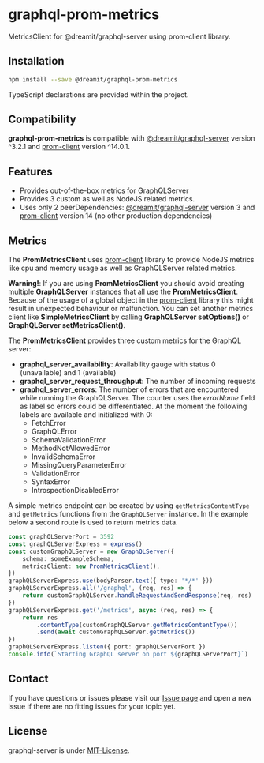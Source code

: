 # graphql-prom-metrics

MetricsClient for @dreamit/graphql-server using prom-client library.

## Installation

```sh
npm install --save @dreamit/graphql-prom-metrics
```

TypeScript declarations are provided within the project.

## Compatibility

**graphql-prom-metrics** is compatible with [@dreamit/graphql-server][1] version ^3.2.1 and [prom-client][2] version ^14.0.1.

## Features

- Provides out-of-the-box metrics for GraphQLServer
- Provides 3 custom as well as NodeJS related metrics.
- Uses only 2 peerDependencies: [@dreamit/graphql-server][1] version 3 and [prom-client][2] version 14 (no other production
  dependencies)

## Metrics

The **PromMetricsClient** uses [prom-client][2] library to provide NodeJS metrics like cpu and memory usage as well as GraphQLServer related metrics.

**Warning!**:
If you are using **PromMetricsClient** you should avoid creating multiple **GraphQLServer** instances that all use the **PromMetricsClient**. Because of the usage of a global object in the [prom-client][2] library this might result in unexpected behaviour or malfunction. You can set another metrics client like **SimpleMetricsClient** by calling **GraphQLServer setOptions()** or **GraphQLServer setMetricsClient()**.

The **PromMetricsClient** provides three custom metrics for the GraphQL server:

- **graphql_server_availability**: Availability gauge with status 0 (unavailable) and 1 (available)
- **graphql_server_request_throughput**: The number of incoming requests
- **graphql_server_errors**: The number of errors that are encountered while running the GraphQLServer. The counter uses
  the _errorName_ field as label so errors could be differentiated. At the moment the following labels are available and
  initialized with 0:
    - FetchError
    - GraphQLError
    - SchemaValidationError
    - MethodNotAllowedError
    - InvalidSchemaError
    - MissingQueryParameterError
    - ValidationError
    - SyntaxError
    - IntrospectionDisabledError

A simple metrics endpoint can be created by using `getMetricsContentType` and `getMetrics` functions from
the `GraphQLServer` instance. In the example below a second route is used to return metrics data.

```typescript
const graphQLServerPort = 3592
const graphQLServerExpress = express()
const customGraphQLServer = new GraphQLServer({
    schema: someExampleSchema,
    metricsClient: new PromMetricsClient(),
})
graphQLServerExpress.use(bodyParser.text({ type: '*/*' }))
graphQLServerExpress.all('/graphql', (req, res) => {
    return customGraphQLServer.handleRequestAndSendResponse(req, res)
})
graphQLServerExpress.get('/metrics', async (req, res) => {
    return res
        .contentType(customGraphQLServer.getMetricsContentType())
        .send(await customGraphQLServer.getMetrics())
})
graphQLServerExpress.listen({ port: graphQLServerPort })
console.info(`Starting GraphQL server on port ${graphQLServerPort}`)
```

## Contact

If you have questions or issues please visit our [Issue page](https://github.com/dreamit-de/graphql-prom-metrics/issues)
and open a new issue if there are no fitting issues for your topic yet.

## License

graphql-server is under [MIT-License](./LICENSE).

[1]: https://github.com/dreamit-de/graphql-server
[2]: https://github.com/siimon/prom-client
